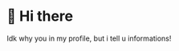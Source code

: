 <h1>👋 Hi there</h1>
<p>Idk why you in my profile, but i tell u informations!</p>
<h2 style="text-algin: center;">
